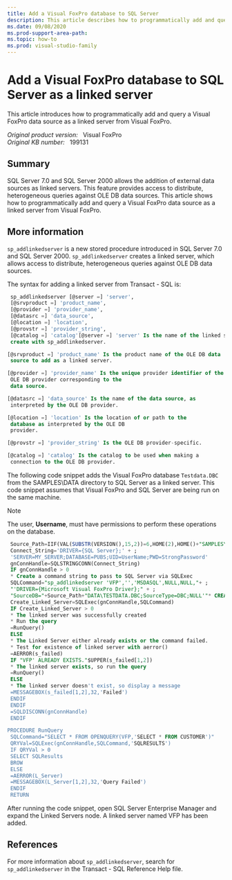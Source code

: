 ```yaml
---
title: Add a Visual FoxPro database to SQL Server
description: This article describes how to programmatically add and query a Visual FoxPro data source as a linked server from Visual FoxPro.
ms.date: 09/08/2020
ms.prod-support-area-path: 
ms.topic: how-to
ms.prod: visual-studio-family
---
```

# Add a Visual FoxPro database to SQL Server as a linked server

This article introduces how to programmatically add and query a Visual FoxPro data source as a linked server from Visual FoxPro.

_Original product version:_ &nbsp; Visual FoxPro  
_Original KB number:_ &nbsp; 199131

## Summary

SQL Server 7.0 and SQL Server 2000 allows the addition of external data sources as linked servers. This feature provides access to distribute, heterogeneous queries against OLE DB data sources. This article shows how to programmatically add and query a Visual FoxPro data source as a linked server from Visual FoxPro.

## More information

`sp_addlinkedserver` is a new stored procedure introduced in SQL Server 7.0 and SQL Server 2000. `sp_addlinkedserver` creates a linked server, which allows access to distribute, heterogeneous queries against OLE DB data sources.

The syntax for adding a linked server from Transact - SQL is:

```sql
 sp_addlinkedserver [@server =] 'server',
 [@srvproduct =] 'product_name',
 [@provider =] 'provider_name',
 [@datasrc =] 'data_source',
 [@location =] 'location',
 [@provstr =] 'provider_string',
 [@catalog =] 'catalog'[@server =] 'server' Is the name of the linked server to
 create with sp_addlinkedserver.

[@srvproduct =] 'product_name' Is the product name of the OLE DB data
 source to add as a linked server.

[@provider =] 'provider_name' Is the unique provider identifier of the
 OLE DB provider corresponding to the
 data source.

[@datasrc =] 'data_source' Is the name of the data source, as
 interpreted by the OLE DB provider.

[@location =] 'location' Is the location of or path to the
 database as interpreted by the OLE DB
 provider.

[@provstr =] 'provider_string' Is the OLE DB provider-specific.

[@catalog =] 'catalog' Is the catalog to be used when making a
 connection to the OLE DB provider.
```

The following code snippet adds the Visual FoxPro database `Testdata.DBC` from the SAMPLES\DATA directory to SQL Server as a linked server. This code snippet assumes that Visual FoxPro and SQL Server are being run on the same machine.

> [!NOTE]
> The user, **Username**, must have permissions to perform these operations on the database.

```sql
 Source_Path=IIF(VAL(SUBSTR(VERSION(),15,2))=6,HOME(2),HOME()+"SAMPLES\")
 Connect_String='DRIVER={SQL Server};' + ;
 'SERVER=MY_SERVER;DATABASE=PUBS;UID=UserName;PWD=StrongPassword'
 gnConnHandle=SQLSTRINGCONN(Connect_String)
 IF gnConnHandle > 0
 * Create a command string to pass to SQL Server via SQLExec
 SQLCommand="sp_addlinkedserver 'VFP','','MSDASQL',NULL,NULL,"+ ;
 "'DRIVER={Microsoft Visual FoxPro Driver};" + ;
 "SourceDB="+Source_Path+"DATA\TESTDATA.DBC;SourceType=DBC;NULL'"* CREATE the LINKED Server"
 Create_Linked_Server=SQLExec(gnConnHandle,SQLCommand)
 IF Create_Linked_Server > 0
 * The linked server was successfully created
 * Run the query
 =RunQuery()
 ELSE
 * The Linked Server either already exists or the command failed.
 * Test for existence of linked server with aerror()
 =AERROR(s_failed)
 IF "VFP' ALREADY EXISTS."$UPPER(s_failed[1,2])
 * The linked server exists, so run the query
 =RunQuery()
 ELSE
 * The linked server doesn't exist, so display a message
 =MESSAGEBOX(s_failed[1,2],32,'Failed')
 ENDIF
 ENDIF
 =SQLDISCONN(gnConnHandle)
 ENDIF

PROCEDURE RunQuery
 SQLCommand="SELECT * FROM OPENQUERY(VFP,'SELECT * FROM CUSTOMER')"
 QRYVal=SQLExec(gnConnHandle,SQLCommand,'SQLRESULTS')
 IF QRYVal > 0
 SELECT SQLResults
 BROW
 ELSE
 =AERROR(L_Server)
 =MESSAGEBOX(L_Server[1,2],32,'Query Failed')
 ENDIF
 RETURN
```

After running the code snippet, open SQL Server Enterprise Manager and expand the Linked Servers node. A linked server named VFP has been added.

## References

For more information about `sp_addlinkedserver`, search for `sp_addlinkedserver` in the Transact - SQL Reference Help file.
